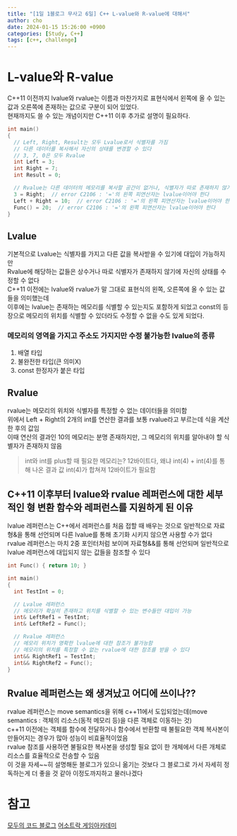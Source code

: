 ```yaml
---
title: "[1일 1블로그 무사고 6일] C++ L-value와 R-value에 대해서"
author: cho
date: 2024-01-15 15:26:00 +0900
categories: [Study, C++]
tags: [c++, challenge]
---
```


# L-value와 R-value
C++11 이전까지 lvalue와 rvalue는 이름과 마찬가지로 표현식에서 왼쪽에 올 수 있는 값과 오른쪽에 존재하는 값으로 구분이 되어 있었다.  
현재까지도 쓸 수 있는 개념이지만 C++11 이후 추가로 설명이 필요하다.  

```c++
int main()
{
  // Left, Right, Result는 모두 Lvalue로서 식별자를 가짐
  // 다른 데이터를 복사해서 자신의 상태를 변경할 수 있다
  // 3, 7, 0은 모두 Rvalue
  int Left = 3;
  int Right = 7;
  int Result = 0;

  // Rvalue는 다른 데이터의 메모리를 복사할 공간이 없거나, 식별자가 따로 존재하지 않기에 대입이 불가능하다
  3 = Right;  // error C2106 : '='의 왼쪽 피연산자는 lvalue이어야 한다
  Left + Right = 10;  // error C2106 : '='의 왼쪽 피연산자는 lvalue이어야 한다
  Func() = 20;  // error C2106 : '='의 왼쪽 피연산자는 lvalue이어야 한다
}
```
## Lvalue
기본적으로 Lvalue는 식별자를 가지고 다른 값을 복사받을 수 있기에 대입이 가능하지만  
Rvalue에 해당하는 값들은 상수거나 따로 식별자가 존재하지 않기에 자신의 상태를 수정할 수 없다  
C++11 이전에는 lvalue와 rvalue가 말 그대로 표현식의 왼쪽, 오른쪽에 올 수 있는 값들을 의미했는데  
이후에는 lvalue는 존재하는 메모리를 식별할 수 있는지도 포함하게 되었고 const의 등장으로 메모리의 위치를 식별할 수 있더라도 수정할 수 없을 수도 있게 되었다.  

### 메모리의 영역을 가지고 주소도 가지지만 수정 불가능한 lvalue의 종류
1. 배열 타입
2. 불완전한 타입(큰 의미X)
3. const 한정자가 붙은 타입

## Rvalue
rvalue는 메모리의 위치와 식별자를 특정할 수 없는 데이터들을 의미함  
위에서 Left + Right의 2개의 int를 연산한 결과를 보통 rvalue라고 부르는데 식을 계산한 후의 값임  
이때 연산의 결과인 10의 메모리는 분명 존재하지만, 그 메모리의 위치를 알아내야 할 식별자가 존재하지 않음  
> int와 int를 plus할 때 필요한 메모리는? 12바이트다, 왜냐 int(4) + int(4)를 통해 나온 결과 값 int(4)가 합쳐져 12바이트가 필요함

## C++11 이후부터 lvalue와 rvalue 레퍼런스에 대한 세부적인 형 변환 함수와 레퍼런스를 지원하게 된 이유
lvalue 레퍼런스는 C++에서 레퍼런스를 처음 접할 때 배우는 것으로 일반적으로 자료형&을 통해 선언되며 다른 lvalue를 통해 초기화 시키지 않으면 사용할 수가 없다  
rvalue 레퍼런스는 마치 2중 포인터처럼 보이며 자료형&&를 통해 선언되며 일반적으로 lvalue 레퍼런스에 대입되지 않는 값들을 참조할 수 있다  
```c++
int Func() { return 10; }

int main()
{
  int TestInt = 0;

  // Lvalue 레퍼런스
  // 메모리가 확실히 존재하고 위치를 식별할 수 있는 변수들만 대입이 가능
  int& LeftRef1 = TestInt;
  int& LeftRef2 = Func();

  // Rvalue 레퍼런스
  // 메모리 위치가 명확한 lvalue에 대한 참조가 불가능함
  // 메모리의 위치를 특정할 수 없는 rvalue에 대한 참조를 받을 수 있다  
  int&& RightRef1 = TestInt;
  int&& RightRef2 = Func();
}
```
## Rvalue 레퍼런스는 왜 생겨났고 어디에 쓰이나??
rvalue 레퍼런스는 move semantics을 위해 c++11에서 도입되었는데(move semantics : 객체의 리소스(동적 메모리 등)을 다른 객체로 이동하는 것)  
c++11 이전에는 객체를 함수에 전달하거나 함수에서 반환할 때 불필요한 객체 복사본이 만들어지는 경우가 많아 성능이 비효율적이었음  
rvalue 참조를 사용하면 불필요한 복사본을 생성할 필요 없이 한 개체에서 다른 개체로 리소스를 효율적으로 전송할 수 있음  
이 것을 자세~~히 설명해둔 블로그가 있으니 옮기는 것보다 그 블로그로 가서 자세히 정독하는게 더 좋을 것 같아 이정도까지하고 물러나겠다  

# 참고
[모두의 코드 블로그](https://modoocode.com/189)
[어소트락 게임아카데미](https://assortrock.com/236)


